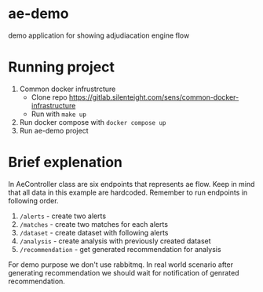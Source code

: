 # ae-demo
 
demo application for showing adjudiacation engine flow
 
# Running project
 
1. Common docker infrustrcture
   - Clone repo https://gitlab.silenteight.com/sens/common-docker-infrastructure
   - Run with `make up`
2. Run docker compose with `docker compose up`
3. Run ae-demo project
 
# Brief explenation
 
In AeController class are six endpoints that represents ae flow. 
Keep in mind that all data in this example are hardcoded. 
Remember to run endpoints in following order.
 
1. `/alerts` - create two alerts
2. `/matches` - create two matches for each alerts
3. `/dataset` - create dataset with following alerts
4. `/analysis` - create analysis with previously created dataset
5. `/recommendation` - get generated recommendation for analysis
 
For demo purpose we don't use rabbitmq. In real world scenario after generating recommendation we should wait for notification of genrated recommendation.
